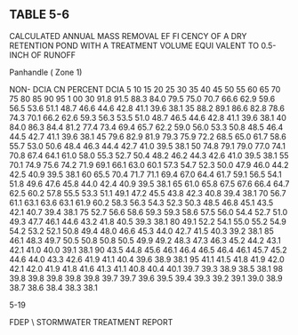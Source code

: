 <!-- NEEDS USER REVIEW -->
## TABLE  5-6 
 
CALCULATED  ANNUAL  MASS  REMOVAL  EF FI
CENCY  OF  A  DRY  RETENTION  POND 
WITH  A  TREATMENT  VOLUME  EQUI
VALENT  TO  0.5-INCH  OF  RUNOFF 
 

 
Panhandle ( Zone 1)
 
 
NON-
DCIA 
CN 
PERCENT DCIA 
5 
10 
15 
20 
25 
30 
35 
40 
45 
50 
55 
60 
65 
70 
75 
80 
85 
90 
95 
1 00 
30 
91.8 
91.5 
88.3 
84.0 
79.5 
75.0 
70.7 
66.6 
62.9 
59.6 
56.5 
53.6 
51.1 
48.7 
46.6 
44.6 
42.8 
41.1 
39.6 
38.1 
35 
88.2 
89.1 
86.6 
82.8 
78.6 
74.3 
70.1 
66.2 
62.6 
59.3 
56.3 
53.5 
51.0 
48.7 
46.5 
44.6 
42.8 
41.1 
39.6 
38.1 
40 
84.0 
86.3 
84.4 
81.2 
77.4 
73.4 
69.4 
65.7 
62.2 
59.0 
56.0 
53.3 
50.8 
48.5 
46.4 
44.5 
42.7 
41.1 
39.6 
38.1 
45 
79.6 
82.9 
81.9 
79.3 
75.9 
72.2 
68.5 
65.0 
61.7 
58.6 
55.7 
53.0 
50.6 
48.4 
46.3 
44.4 
42.7 
41.0 
39.5 
38.1 
50 
74.8 
79.1 
79.0 
77.0 
74.1 
70.8 
67.4 
64.1 
61.0 
58.0 
55.3 
52.7 
50.4 
48.2 
46.2 
44.3 
42.6 
41.0 
39.5 
38.1 
55 
70.1 
74.9 
75.6 
74.2 
71.9 
69.1 
66.1 
63.0 
60.1 
57.3 
54.7 
52.3 
50.0 
47.9 
46.0 
44.2 
42.5 
40.9 
39.5 
38.1 
60 
65.5 
70.4 
71.7 
71.1 
69.4 
67.0 
64.4 
61.7 
59.1 
56.5 
54.1 
51.8 
49.6 
47.6 
45.8 
44.0 
42.4 
40.9 
39.5 
38.1 
65 
61.0 
65.8 
67.5 
67.6 
66.4 
64.7 
62.5 
60.2 
57.8 
55.5 
53.3 
51.1 
49.1 
47.2 
45.5 
43.8 
42.3 
40.8 
39.4 
38.1 
70 
56.7 
61.1 
63.1 
63.6 
63.1 
61.9 
60.2 
58.3 
56.3 
54.3 
52.3 
50.3 
48.5 
46.8 
45.1 
43.5 
42.1 
40.7 
39.4 
38.1 
75 
52.7 
56.6 
58.6 
59.3 
59.3 
58.6 
57.5 
56.0 
54.4 
52.7 
51.0 
49.3 
47.7 
46.1 
44.6 
43.2 
41.8 
40.5 
39.3 
38.1 
80 
49.1 
52.2 
54.1 
55.0 
55.2 
54.9 
54.2 
53.2 
52.1 
50.8 
49.4 
48.0 
46.6 
45.3 
44.0 
42.7 
41.5 
40.3 
39.2 
38.1 
85 
46.1 
48.3 
49.7 
50.5 
50.8 
50.8 
50.5 
49.9 
49.2 
48.3 
47.3 
46.3 
45.2 
44.2 
43.1 
42.1 
41.0 
40.0 
39.1 
38.1 
90 
43.5 
44.8 
45.6 
46.1 
46.4 
46.5 
46.4 
46.1 
45.7 
45.2 
44.6 
44.0 
43.3 
42.6 
41.9 
41.1 
40.4 
39.6 
38.9 
38.1 
95 
41.1 
41.5 
41.8 
41.9 
42.0 
42.1 
42.0 
41.9 
41.8 
41.6 
41.3 
41.1 
40.8 
40.4 
40.1 
39.7 
39.3 
38.9 
38.5 
38.1 
98 
39.8 
39.8 
39.8 
39.8 
39.8 
39.7 
39.7 
39.6 
39.5 
39.4 
39.3 
39.2 
39.1 
39.0 
38.9 
38.7 
38.6 
38.4 
38.3 
38.1 
 
5-19

FDEP \ STORMWATER  TREATMENT  REPORT

